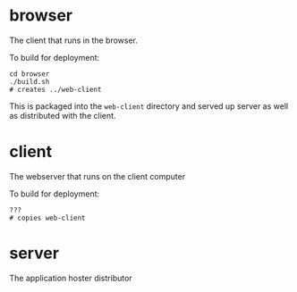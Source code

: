 browser
===

The client that runs in the browser.

To build for deployment:

    cd browser
    ./build.sh
    # creates ../web-client

This is packaged into the `web-client` directory and served up server as well as distributed with the client.

client
===

The webserver that runs on the client computer

To build for deployment:

    ???
    # copies web-client

server
===

The application hoster distributor
